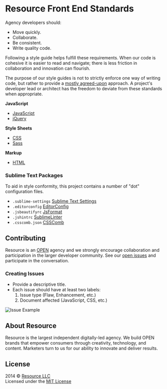 # Resource Front End Standards

Agency developers should:  
- Move quickly.  
- Collaborate.  
- Be consistent.  
- Write quality code.  

Following a style guide helps fulfill these requirements. When our code is cohesive it is easier to read and navigate; there is less friction in collaboration and innovation can flourish.

The purpose of our style guides is not to strictly enforce one way of writing code, but rather to provide a [mostly agreed-upon](https://github.com/resource/Front-End-Standards/issues?direction=desc&labels=&page=1&sort=updated&state=closed) approach. A project's developer lead or architect has the freedom to deviate from these standards when appropriate.

__JavaScript__  

- [JavaScript](https://github.com/resource/Front-End-Standards/blob/master/JavaScript/JavaScript.md)
- [jQuery](https://github.com/resource/Front-End-Standards/blob/master/JavaScript/jQuery.md)

__Style Sheets__  

- [CSS](https://github.com/resource/Front-End-Standards/blob/master/Stylesheets/CSS.md)
- [Sass](https://github.com/resource/Front-End-Standards/blob/master/Stylesheets/Sass.md)

__Markup__

- [HTML](https://github.com/resource/Front-End-Standards/blob/master/Markup/HTML.md)

### Sublime Text Packages
To aid in style conformity, this project contains a number of "dot" configuration files.

- `.sublime-settings` [Sublime Text Settings](http://www.sublimetext.com/)
- `.editorconfig` [EditorConfig](https://sublime.wbond.net/packages/EditorConfig)
- `.jsbeautifyrc` [JsFormat](https://sublime.wbond.net/packages/JsFormat)
- `.jshintrc` [SublimeLinter](https://sublime.wbond.net/packages/SublimeLinter)
- `.csscomb.json` [CSSComb](https://sublime.wbond.net/packages/CSScomb)


## Contributing
Resource is an [OPEN](http://www.resource.com/o-p-e-n/) agency and we strongly encourage collaboration and participation in the larger developer community. See our [open issues](https://github.com/resource/Front-End-Standards/issues?direction=desc&sort=updated&state=open) and participate in the conversation.

### Creating Issues

- Provide a descriptive title.
- Each issue should have at least two labels: 
  1. Issue type (Flaw, Enhancement, etc.)
  1. Document affected (JavaScript, CSS, etc.) 

![Issue Example](http://i.imgur.com/RSkIWwT.png)

## About Resource
Resource is the largest independent digitally-led agency. We build OPEN brands that empower consumers through creativity, technology, and content. Marketers turn to us for our ability to innovate and deliver results.


## License
2014 © [Resource LLC](http://resource.com)  
Licensed under the [MIT License](https://github.com/resource/Front-End-Standards/blob/master/LICENSE.md)
